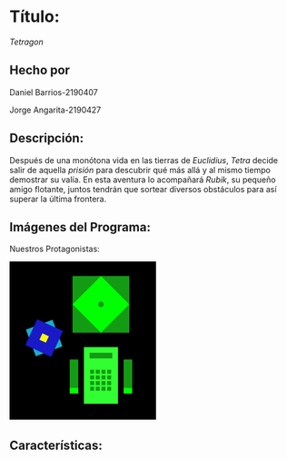 # **Título**: 	

*Tetragon*

## **Hecho por**

Daniel Barrios-2190407

Jorge Angarita-2190427

## **Descripción**: 

Después de una monótona vida en las tierras de *Euclidius*, *Tetra* decide salir de aquella *prisión* para descubrir qué más allá y al mismo tiempo demostrar su valía. En esta aventura lo acompañará *Rubik*, su pequeño amigo flotante, juntos tendrán que sortear diversos obstáculos para así superar la última frontera. 

## **Imágenes del Programa**: 

Nuestros Protagonistas:

![./Media_Readme/Tetra_y_Rubik.png](./Media_Readme/Tetra_y_Rubik.png)


## **Características**: 


